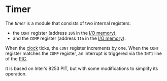 # Timer

The _timer_ is a module that consists of two internal registers:

- the `CONT` register (address `10h` in the [I/O memory](./index)),
- and the `COMP` register (address `11h` in the [I/O memory](./index)).

When the [clock](../devices/clock) ticks, the `CONT` register increments by one. When the `CONT` register matches the `COMP` register, an interrupt is triggered via the `INT1` line of the [PIC](./pic).

It is based on Intel's 8253 PIT, but with some modifications to simplify its operation.

